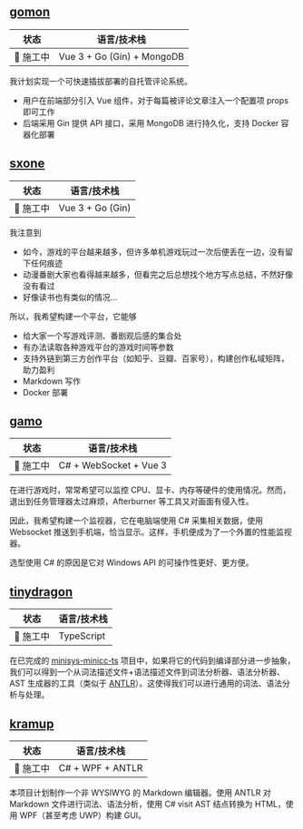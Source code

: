 ## [gomon](https://github.com/z0gSh1u/gomon)

| 状态                  | 语言/技术栈 |
| --------------------- | ----------- |
| **:construction:** 施工中 | Vue 3 + Go (Gin) + MongoDB         |

我计划实现一个可快速插拔部署的自托管评论系统。

- 用户在前端部分引入 Vue 组件，对于每篇被评论文章注入一个配置项 props 即可工作
- 后端采用 Gin 提供 API 接口，采用 MongoDB 进行持久化，支持 Docker 容器化部署

## [sxone](https://github.com/z0gSh1u/sxone)

| 状态                  | 语言/技术栈 |
| --------------------- | ----------- |
| **:construction:** 施工中 | Vue 3 + Go (Gin)      |

我注意到

- 如今，游戏的平台越来越多，但许多单机游戏玩过一次后便丢在一边，没有留下任何痕迹
- 动漫番剧大家也看得越来越多，但看完之后总想找个地方写点总结，不然好像没有看过
- 好像读书也有类似的情况…

所以，我希望构建一个平台，它能够

- 给大家一个写游戏评测、番剧观后感的集合处
- 有办法读取各种游戏平台的游戏时间等参数
- 支持外链到第三方创作平台（如知乎、豆瓣、百家号），构建创作私域矩阵，助力盈利
- Markdown 写作
- Docker 部署

## [gamo](https://github.com/z0gSh1u/gamo)

| 状态                  | 语言/技术栈 |
| --------------------- | ----------- |
| **:construction:** 施工中 | C# + WebSocket + Vue 3 |

在进行游戏时，常常希望可以监控 CPU、显卡、内存等硬件的使用情况。然而，退出到任务管理器太过麻烦，Afterburner 等工具又对画面有侵入性。

因此，我希望构建一个监视器，它在电脑端使用 C# 采集相关数据，使用 Websocket 推送到手机端，恰当显示。这样，手机便成为了一个外置的性能监视器。

选型使用 C# 的原因是它对 Windows API 的可操作性更好、更方便。

## [tinydragon](https://github.com/z0gSh1u/tinydragon)

| 状态                      | 语言/技术栈 |
| ------------------------- | ----------- |
| **:construction:** 施工中 | TypeScript  |

在已完成的 [minisys-minicc-ts](https://github.com/seu-cs-class2/minisys-minicc-ts) 项目中，如果将它的代码到编译部分进一步抽象，我们可以得到一个从词法描述文件+语法描述文件到词法分析器、语法分析器、AST 生成器的工具（类似于 [ANTLR](https://www.antlr.org/)）。这使得我们可以进行通用的词法、语法分析与处理。

## [kramup](https://github.com/z0gSh1u/kramup)

| 状态                      | 语言/技术栈      |
| ------------------------- | ---------------- |
| **:construction:** 施工中 | C# + WPF + ANTLR |

本项目计划制作一个非 WYSIWYG 的 Markdown 编辑器。使用 ANTLR 对 Markdown 文件进行词法、语法分析，使用 C# visit AST 结点转换为 HTML，使用 WPF（甚至考虑 UWP）构建 GUI。